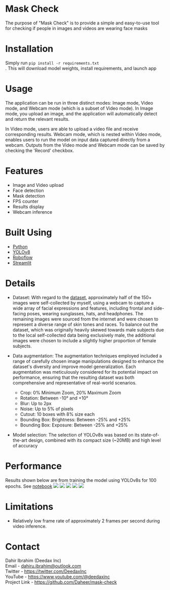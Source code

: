 # Mask Check
The purpose of "Mask Check" is to provide a simple and easy-to-use tool for checking if people in images and videos are wearing face masks

# Installation
Simply run 
` pip install -r requirements.txt `
<br>
. This will download model weights, install requirements, and launch app
# Usage

The application can be run in three distinct modes: Image mode, Video mode, and Webcam mode (which is a subset of Video mode). In Image mode, you upload an image, and the application will automatically detect and return the relevant results. 

In Video mode, users are able to upload a video file and receive corresponding results. Webcam mode, which is nested within Video mode, enables users to run the model on input data captured directly from a webcam. Outputs from the Video mode and Webcam mode can be saved by checking the 'Record' checkbox.

# Features

- Image and Video upload
- Face detection
- Mask detection
- FPS counter
- Results display
- Webcam inference

# Built Using
- [Python](https://python.org)
- [YOLOv8](https://ultralytics.com/yolov8)
- [Roboflow](https://roboflow.com/)
- [Streamlit](https://streamlit.io/)
    
# Details

- Dataset: With regard to the [dataset](https://universe.roboflow.com/deedaxinc/face-mask-detection-uamjv/browse?queryText=&pageSize=50&startingIndex=0&browseQuery=true), approximately half of the 150+ images were self-collected by myself, using a webcam to capture a wide array of facial expressions and features, including frontal and side-facing poses, wearing sunglasses, hats, and headphones. The remaining images were sourced from the internet and were chosen to represent a diverse range of skin tones and races. To balance out the dataset, which was originally heavily skewed towards male subjects due to the local self-collected data being exclusively male, the additional images were chosen to include a slightly higher proportion of female subjects.

- Data augmentation: The augmentation techniques employed included a range of carefully chosen image manipulations designed to enhance the dataset's diversity and improve model generalization. Each augmentation was meticulously considered for its potential impact on performance, ensuring that the resulting dataset was both comprehensive and representative of real-world scenarios.

    - Crop: 0% Minimum Zoom, 20% Maximum Zoom
    - Rotation: Between -10° and +10°
    - Blur: Up to 2px
    - Noise: Up to 5% of pixels
    - Cutout: 10 boxes with 8% size each
    - Bounding Box: Brightness: Between -25% and +25%
    - Bounding Box: Exposure: Between -25% and +25%

- Model selection: The selection of YOLOv8s was based on its state-of-the-art design, combined with its compact size (~20MB) and high level of accuracy

# Performance

Results shown below are from training the model using YOLOv8s for 100 epochs. See [notebook](training_mask_check.ipynb)
![](images/confusion_matrix.png)
![](images/labels.jpg)
![](images/labels_correlogram.jpg)
![](images/PR_curve.png)
![](images/results.png)

# Limitations

- Relatively low frame rate of approximately 2 frames per second during video inference.

# Contact

Dahir Ibrahim (Deedax Inc) <br>
Email - dahiru.ibrahim@outlook.com <br>
Twitter - https://twitter.com/DeedaxInc <br>
YouTube - https://www.youtube.com/@deedaxinc <br>
Project Link - https://github.com/Daheer/mask-check


